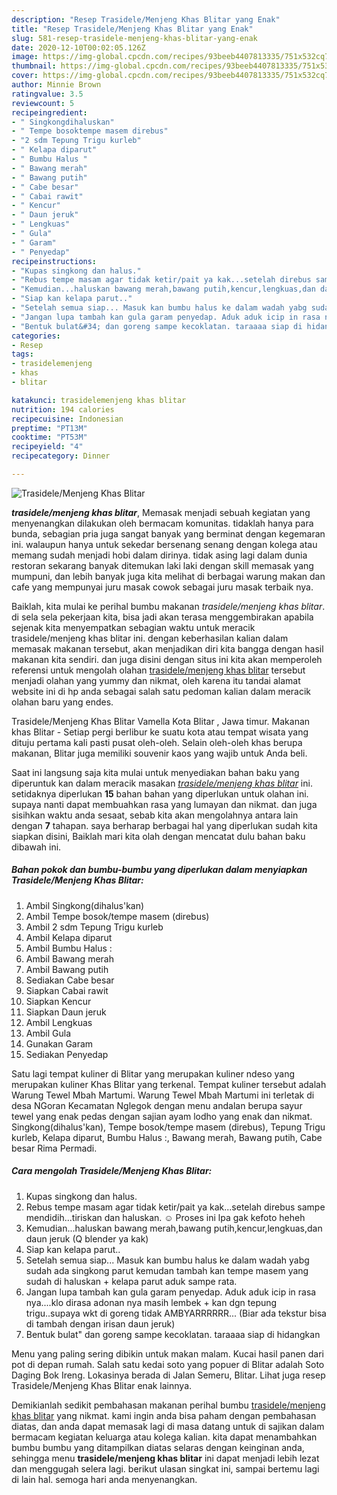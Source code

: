 ```yaml
---
description: "Resep Trasidele/Menjeng Khas Blitar yang Enak"
title: "Resep Trasidele/Menjeng Khas Blitar yang Enak"
slug: 581-resep-trasidele-menjeng-khas-blitar-yang-enak
date: 2020-12-10T00:02:05.126Z
image: https://img-global.cpcdn.com/recipes/93beeb4407813335/751x532cq70/trasidelemenjeng-khas-blitar-foto-resep-utama.jpg
thumbnail: https://img-global.cpcdn.com/recipes/93beeb4407813335/751x532cq70/trasidelemenjeng-khas-blitar-foto-resep-utama.jpg
cover: https://img-global.cpcdn.com/recipes/93beeb4407813335/751x532cq70/trasidelemenjeng-khas-blitar-foto-resep-utama.jpg
author: Minnie Brown
ratingvalue: 3.5
reviewcount: 5
recipeingredient:
- " Singkongdihaluskan"
- " Tempe bosoktempe masem direbus"
- "2 sdm Tepung Trigu kurleb"
- " Kelapa diparut"
- " Bumbu Halus "
- " Bawang merah"
- " Bawang putih"
- " Cabe besar"
- " Cabai rawit"
- " Kencur"
- " Daun jeruk"
- " Lengkuas"
- " Gula"
- " Garam"
- " Penyedap"
recipeinstructions:
- "Kupas singkong dan halus."
- "Rebus tempe masam agar tidak ketir/pait ya kak...setelah direbus sampe mendidih...tiriskan dan haluskan. ☺️ Proses ini lpa gak kefoto heheh"
- "Kemudian...haluskan bawang merah,bawang putih,kencur,lengkuas,dan daun jeruk (Q blender ya kak)"
- "Siap kan kelapa parut.."
- "Setelah semua siap... Masuk kan bumbu halus ke dalam wadah yabg sudah ada singkong parut kemudan tambah kan tempe masem yang sudah di haluskan + kelapa parut aduk sampe rata."
- "Jangan lupa tambah kan gula garam penyedap. Aduk aduk icip in rasa nya....klo dirasa adonan nya masih lembek + kan dgn tepung trigu..supaya wkt di goreng tidak AMBYARRRRRR... (Biar ada tekstur bisa di tambah dengan irisan daun jeruk)"
- "Bentuk bulat&#34; dan goreng sampe kecoklatan. taraaaa siap di hidangkan"
categories:
- Resep
tags:
- trasidelemenjeng
- khas
- blitar

katakunci: trasidelemenjeng khas blitar 
nutrition: 194 calories
recipecuisine: Indonesian
preptime: "PT13M"
cooktime: "PT53M"
recipeyield: "4"
recipecategory: Dinner

---
```



![Trasidele/Menjeng Khas Blitar](https://img-global.cpcdn.com/recipes/93beeb4407813335/751x532cq70/trasidelemenjeng-khas-blitar-foto-resep-utama.jpg)

<b><i>trasidele/menjeng khas blitar</i></b>, Memasak menjadi sebuah kegiatan yang menyenangkan dilakukan oleh bermacam komunitas. tidaklah hanya para bunda, sebagian pria juga sangat banyak yang berminat dengan kegemaran ini. walaupun hanya untuk sekedar bersenang senang dengan kolega atau memang sudah menjadi hobi dalam dirinya. tidak asing lagi dalam dunia restoran sekarang banyak ditemukan laki laki dengan skill memasak yang mumpuni, dan lebih banyak juga kita melihat di berbagai warung makan dan cafe yang mempunyai juru masak cowok sebagai juru masak terbaik nya.

Baiklah, kita mulai ke perihal bumbu makanan <i>trasidele/menjeng khas blitar</i>. di sela sela pekerjaan kita, bisa jadi akan terasa menggembirakan apabila sejenak kita menyempatkan sebagian waktu untuk meracik trasidele/menjeng khas blitar ini. dengan keberhasilan kalian dalam memasak makanan tersebut, akan menjadikan diri kita bangga dengan hasil makanan kita sendiri. dan juga disini dengan situs ini kita akan memperoleh referensi untuk mengolah olahan <u>trasidele/menjeng khas blitar</u> tersebut menjadi olahan yang yummy dan nikmat, oleh karena itu tandai alamat website ini di hp anda sebagai salah satu pedoman kalian dalam meracik olahan baru yang endes.

Trasidele/Menjeng Khas Blitar Vamella Kota Blitar , Jawa timur. Makanan khas Blitar - Setiap pergi berlibur ke suatu kota atau tempat wisata yang dituju pertama kali pasti pusat oleh-oleh. Selain oleh-oleh khas berupa makanan, Blitar juga memiliki souvenir kaos yang wajib untuk Anda beli.


Saat ini langsung saja kita mulai untuk menyediakan bahan baku yang diperuntuk kan dalam meracik masakan <u><i>trasidele/menjeng khas blitar</i></u> ini. setidaknya diperlukan <b>15</b> bahan bahan yang diperlukan untuk olahan ini. supaya nanti dapat membuahkan rasa yang lumayan dan nikmat. dan juga sisihkan waktu anda sesaat, sebab kita akan mengolahnya antara lain dengan <b>7</b> tahapan. saya berharap berbagai hal yang diperlukan sudah kita siapkan disini, Baiklah mari kita olah dengan mencatat dulu bahan baku dibawah ini.

<!--inarticleads1-->

##### Bahan pokok dan bumbu-bumbu yang diperlukan dalam menyiapkan Trasidele/Menjeng Khas Blitar:

1. Ambil  Singkong(dihalus&#39;kan)
1. Ambil  Tempe bosok/tempe masem (direbus)
1. Ambil 2 sdm Tepung Trigu kurleb
1. Ambil  Kelapa diparut
1. Ambil  Bumbu Halus :
1. Ambil  Bawang merah
1. Ambil  Bawang putih
1. Sediakan  Cabe besar
1. Siapkan  Cabai rawit
1. Siapkan  Kencur
1. Siapkan  Daun jeruk
1. Ambil  Lengkuas
1. Ambil  Gula
1. Gunakan  Garam
1. Sediakan  Penyedap


Satu lagi tempat kuliner di Blitar yang merupakan kuliner ndeso yang merupakan kuliner Khas Blitar yang terkenal. Tempat kuliner tersebut adalah Warung Tewel Mbah Martumi. Warung Tewel Mbah Martumi ini terletak di desa NGoran Kecamatan Nglegok dengan menu andalan berupa sayur tewel yang enak pedas dengan sajian ayam lodho yang enak dan nikmat. Singkong(dihalus&#39;kan), Tempe bosok/tempe masem (direbus), Tepung Trigu kurleb, Kelapa diparut, Bumbu Halus :, Bawang merah, Bawang putih, Cabe besar Rima Permadi. 

<!--inarticleads2-->

##### Cara mengolah Trasidele/Menjeng Khas Blitar:

1. Kupas singkong dan halus.
1. Rebus tempe masam agar tidak ketir/pait ya kak...setelah direbus sampe mendidih...tiriskan dan haluskan. ☺️ Proses ini lpa gak kefoto heheh
1. Kemudian...haluskan bawang merah,bawang putih,kencur,lengkuas,dan daun jeruk (Q blender ya kak)
1. Siap kan kelapa parut..
1. Setelah semua siap... Masuk kan bumbu halus ke dalam wadah yabg sudah ada singkong parut kemudan tambah kan tempe masem yang sudah di haluskan + kelapa parut aduk sampe rata.
1. Jangan lupa tambah kan gula garam penyedap. Aduk aduk icip in rasa nya....klo dirasa adonan nya masih lembek + kan dgn tepung trigu..supaya wkt di goreng tidak AMBYARRRRRR... (Biar ada tekstur bisa di tambah dengan irisan daun jeruk)
1. Bentuk bulat&#34; dan goreng sampe kecoklatan. taraaaa siap di hidangkan


Menu yang paling sering dibikin untuk makan malam. Kucai hasil panen dari pot di depan rumah. Salah satu kedai soto yang popuer di Blitar adalah Soto Daging Bok Ireng. Lokasinya berada di Jalan Semeru, Blitar. Lihat juga resep Trasidele/Menjeng Khas Blitar enak lainnya. 

Demikianlah sedikit pembahasan makanan perihal bumbu <u>trasidele/menjeng khas blitar</u> yang nikmat. kami ingin anda bisa paham dengan pembahasan diatas, dan anda dapat memasak lagi di masa datang untuk di sajikan dalam bermacam kegiatan keluarga atau kolega kalian. kita dapat menambahkan bumbu bumbu yang ditampilkan diatas selaras dengan keinginan anda, sehingga menu <b>trasidele/menjeng khas blitar</b> ini dapat menjadi lebih lezat dan menggugah selera lagi. berikut ulasan singkat ini, sampai bertemu lagi di lain hal. semoga hari anda menyenangkan.
